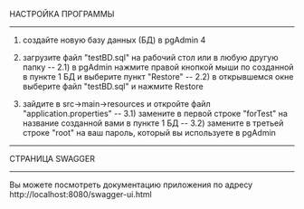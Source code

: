 НАСТРОЙКА ПРОГРАММЫ
____________________________________________________________________________________________

1) создайте новую базу данных (БД) в pgAdmin 4

2) загрузите файл "testBD.sql" на рабочий стол или в любую другую папку
-- 2.1) в pgAdmin нажмите правой кнопкой мыши по созданной в пункте 1 БД и выберите пункт "Restore"
-- 2.2) в открывшемся окне выберите файл "testBD.sql" и нажмите Restore
   
3) зайдите в src->main->resources и откройте файл "application.properties"
-- 3.1) замените в первой строке "forTest" на название созданной вами в пункте 1 БД
-- 3.2) замените в третьей строке "root" на ваш пароль, который вы используете в pgAdmin

____________________________________________________________________________________________

СТРАНИЦА SWAGGER
____________________________________________________________________________________________

Вы можете посмотреть документацию приложения по адресу http://localhost:8080/swagger-ui.html

   
